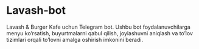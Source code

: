 # Lavash-bot
Lavash &amp; Burger Kafe uchun Telegram bot. Ushbu bot foydalanuvchilarga menyu ko’rsatish, buyurtmalarni qabul qilish, joylashuvni aniqlash va to’lov tizimlari orqali to’lovni amalga oshirish imkonini beradi.
